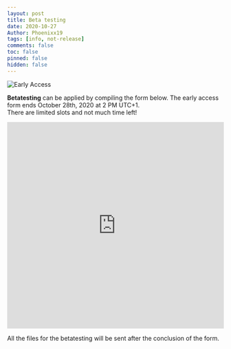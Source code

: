 ```yaml
---
layout: post
title: Beta testing
date: 2020-10-27
Author: Phoenixx19
tags: [info, not-release]
comments: false
toc: false
pinned: false
hidden: false
---
```


![Early Access](https://raw.githubusercontent.com/Phoenixx19/JumpKingPlus/master/docs/images/Banner.png)

<p><strong>Betatesting</strong> can be applied by compiling the form below.
The early access form ends October 28th, 2020 at 2 PM UTC+1.<br>
There are limited slots and not much time left!</p><!-- more -->

<iframe width="100%" height= "480px" src= "https://forms.office.com/Pages/ResponsePage.aspx?id=DQSIkWdsW0yxEjajBLZtrQAAAAAAAAAAAANAAcgqL_5UMVg4OTU3Mlg0TFVGUk5LWkE4SEFDVEgzRS4u&embed=true" frameborder= "0" marginwidth= "0" marginheight= "0" style= "border: none; max-width:100%; max-height:100vh" allowfullscreen webkitallowfullscreen mozallowfullscreen msallowfullscreen> </iframe>

<p>All the files for the betatesting will be sent after the conclusion of the form.</p>
